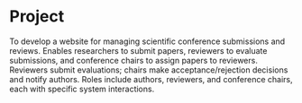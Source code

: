 # Project
To develop a website for managing scientific conference submissions and reviews. Enables researchers to submit papers, reviewers to evaluate submissions, and conference chairs to assign papers to reviewers. Reviewers submit evaluations; chairs make acceptance/rejection decisions and notify authors. Roles include authors, reviewers, and conference chairs, each with specific system interactions.
